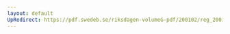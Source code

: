 ```yaml
---
layout: default
UpRedirect: https://pdf.swedeb.se/riksdagen-volumeG-pdf/200102/reg_200102/reg_200102_0099.pdf
---
```

